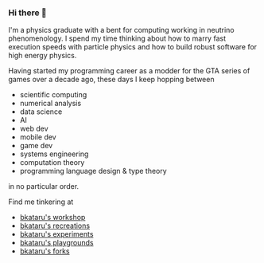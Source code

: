 ### Hi there 👋

I'm a physics graduate with a bent for computing working in neutrino phenomenology. I spend my time thinking about how to marry fast execution speeds with particle physics and how to build robust software for high energy physics.

Having started my programming career as a modder for the GTA series of games over a decade ago, these days I keep hopping between

- scientific computing
- numerical analysis
- data science
- AI
- web dev
- mobile dev
- game dev
- systems engineering
- computation theory
- programming language design & type theory

in no particular order. 

Find me tinkering at

- [bkataru's workshop](https://github.com/bkataru-workshop)
- [bkataru's recreations](https://github.com/bkataru-recreations)
- [bkataru's experiments](https://github.com/bkataru-experiments)
- [bkataru's playgrounds](https://github.com/bkataru-playgrounds)
- [bkataru's forks](https://github.com/bkataru-forks)

<!--
**BK-Modding/BK-Modding** is a ✨ _special_ ✨ repository because its `README.md` (this file) appears on your GitHub profile.

Here are some ideas to get you started:

- 🔭 I’m currently working on ...
- 🌱 I’m currently learning ...
- 👯 I’m looking to collaborate on ...
- 🤔 I’m looking for help with ...
- 💬 Ask me about ...
- 📫 How to reach me: ...
- 😄 Pronouns: ...
- ⚡ Fun fact: ...
-->
